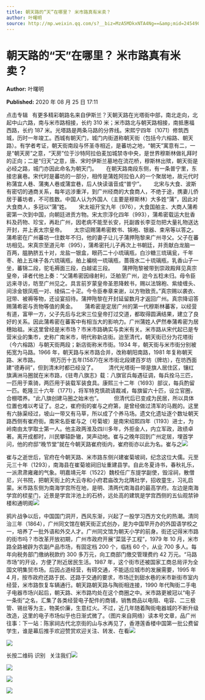 ```yaml
---
title: 朝天路的“天”在哪里？ 米市路真有米卖？
author: 叶曙明
source: http://mp.weixin.qq.com/s?__biz=MzA5MDkxNTA4Ng==&amp;mid=2454909934&amp;idx=1&amp;sn=813bf5c35e1fe78c93b2a025692549c5&amp;chksm=87a23b8fb0d5b299ed056390d29bc8c3dee2172a32d3d8fad2145ab64bd09fdb1d60d099afbe#rd
---
```


# 朝天路的“天”在哪里？ 米市路真有米卖？

**Author:** 叶曙明

**Published:** 2020 年 08 月 25 日 17:11

点击专辑   有更多精彩朝路名来自伊斯兰？天朝天路在光塔街中部，南北走向，北起中山六路，南与米市路相接，长约 310 米；米市路北与朝天路相接，南抵惠福西路，长约 187 米。光塔路是两条马路的分界线。宋熙宁四年（1071）修筑西城，历时一年竣工。西城有朝天门，城门内街道称朝天街（包括今六榕路、朝天路）。有学者考证，朝天街南段与怀圣寺相近，是蕃坊之地，“朝天”寓意有二，一是“朝天房”之意，“天房”位于沙特阿拉伯麦加城禁寺中央，是世界穆斯林做礼拜时的正向；二是“归天”之意，唐、宋时伊斯兰墓地在流花桥，穆斯林出殡，朝天街是必经之路，城门亦因此命名为朝天门。      在朝天路南段东侧，有一条普宁里，东接忠襄巷。宋代时是蕃坊的一部分，相传是蒲姓阿拉伯人的一个聚居地，故元代时称蒲宜人巷、蒲夷人巷或蒲宜巷，后人快读谐音成“普宁”。      北宋与大食、波斯有密切的通商关系，每年远涉重洋，到广州经商的大食商人，不绝于途，携妻儿侨居于蕃坊者，不可胜数。中国人认为外国人（主要是穆斯林）大多姓“蒲”，因此对大食商人，多冠以“蒲”姓。      宋太祖开宝九年（976），大食国舶主、大商人蒲希密第一次到中国，向朝廷进贡方物。宋太宗淳化四年（993），蒲希密载运大批香料及药物、珍宝，再赴广州，因老病不能至长安，托副酋长李亚勿把大量礼物送达开封，并上表太宗皇帝。      太宗诏赐蒲希密敕书、锦袍、银器、束帛等以答之。蒲希密在广州蕃坊一住数年不归，他的妻子让儿子蒲押陁黎来广州寻父。父子在蕃坊相见。宋真宗至道元年（995），蒲希密托儿子再次上书朝廷，并贡献白龙脑一百两，腽肭脐五十对，龙盐一银盒，眼药二十小琉璃瓶，白沙糖三琉璃瓮，千年枣、舶上五味子各六琉璃瓶，舶上褊桃一琉璃瓶，蔷薇水二十琉璃瓶，乳香山子一坐，蕃锦二段，驼毛褥面三段，白越诺三段。      蒲押陁黎被带到崇政殿拜见真宗皇帝，译者代他上奏：“父蒲希密因缘射利，泛舶至广州，迨今五稔未归。母令臣远来寻访，昉至广州见之。具言前岁蒙皇帝圣恩降敕书，赐以法锦袍、紫绫缠头、间涂金银凤瓶一对、绫绢二十疋。今令臣奉章来谢，以方物致贡。”真宗赐以袭衣、冠带、被褥等物，还设宴招待。蒲押陁黎在开封延留数月才返回广州。真宗降诏答赐蒲希密与贡物等值的黄金。      蒲希密是定居广州的第一代穆斯林蕃客，以经营有道，富甲一方，父子先后与北宋三位皇帝打过交道，都取得圆满结果，建立了良好的关系。因此蒲希密在蕃客中有相当大的影响力。广州蒲姓人俨然奉蒲希密为居穗始祖。米这里曾经是米市场？市米市路确实与卖米有关。米市路从宋代起已是专营米业的集市，史称广南米市，明代称新店街。迨至清代，朝天街已分为花塔街（今六榕路）与朝天街两段；新店街称米市街。1934 年，朝天街与米市街分别被拓宽为马路。1966 年，朝天路与米市路合并，改称朝阳南路，1981 年复称朝天路、米市路。        明万历十五年(1587)在米市街北段建百岁坊（牌坊），在坊西面建“德寿祠”，但到清末时都已经没了。        清代光塔街一带是旗人居住区，镶红旗满洲马圈就在米市路，《驻粤八旗志》载：八旗官兵每遇征调，每兵拴马三匹，一匹用于乘骑，两匹用于装载军装食具。康熙三十二年（1693）部议，每兵酌留一匹。乾隆三十六年（1771），将军特克慎疏请裁减，每旗留六十匹，设立官圈，合棚喂养。“此八旗创建马圈之始末也”。        但清代后已变成为民居，所以具体位置也难以考证了。总之，崔府街的崔与之府第，是曾经做过清军的马厩的。这里有六脉渠经过，坡山一带又有马草，所以成了个养马场。遗文化遗址逐个数址朝天路西侧有崔府街。南宋名臣崔与之（号菊坡）是南宋绍熙四年（1193）进士，为岭南由太学取士第一人。他主政两淮及四川多年，外拒金人，内立军政，政绩卓著。离开成都时，川民攀辕卧辙，哭声动地。崔与之晚年回到广州定居，埋首学问，他的府邸“晚节堂”就在今朝天路崔府街内，崔府街亦以此为名。崔与之![](https://mmbiz.qpic.cn/mmbiz_gif/Ljib4So7yuWiatGiapD46vqo7m44T8eaq8ibBdQ4X4vb5IjbXPz1oqBTMviaFP6jIJyQee86FMQ2piadtP4aLUjhJk5g/640?wx_fmt=gif)

崔与之逝世后，官府在今朝天路、米市路东侧兴建崔菊坡祠，纪念这位大儒。元至元三十年（1293），南海县在崔菊坡祠旧址重建县学。自此冬夏诗书，春秋礼乐，一派肃肃雍雍的气象。明嘉靖元年（1522）魏校任广东提学副使，毁淫祠，散僧尼，兴书院，把朝天街上的大云寺和小府君庙改为北隅社学，招收童生，习礼启蒙。米市路东侧为南海学宫所在地，是明、清两代南海县的最高学府。左边是南海学宫的棂星门，近景是学宫泮池上的石桥，远处高的建筑是学宫西侧的五仙观禁钟楼和通明阁![](https://mmbiz.qpic.cn/mmbiz_jpg/PJWG74pLsMbVMDxoXnLzUr4V7hGwdL9se849g61uzMseS0ic5iaribdWqEyg3jsmIeCPMy59lLhxtyA7CjFW5sGHA/640?wx_fmt=jpeg)

鸦片战争以后，中国国门洞开，西风东渐，兴起了一股学习西方文化的热潮。清同治三年（1864），广州同文馆在朝天街正式创办，是为中国早开办的外国语学校之一，培养了一批外语和外交人才。广州同文馆为朝天小学的前身。街还记得米市路的街市吗？市改革开放初期，广州市政府开展“菜篮子工程”，1979 年 10 月，米市路全路被辟为农副产品市场，有固定档 200 个，临档 60 个，从业 700 多人。每年向税务部门缴纳税款约 300 多万元，向工商部门缴交管理费约 42 万元。“马路市场”的开设，方便了附近居民生活。1987 年，这个街市还被国家工商总局评为全国文明集贸市场。后因占道经营，有碍交通，不能适应城市的发展需要，1995 年 4 月，按市政府还路于民、还路于交通的要求，市场迁到甜水巷的米市新街市室内经营，米市路恢复车辆通行。朝天路朝天路与陶街相连接，1990 年代陶街二手电子电器市场兴起后，朝天路、米市路均处在这个商圈之中。米市路更被冠以“电子一条街”之名，汇集了各类经营电子配件的商铺，销售商品以电阻、电容、二三极管、锡丝等为主，物美价廉，生意红火。不过，近几年随着陶街电器城的不断升级改造，这里的电子市场似乎也日渐式微了。（图片来自网络）读本号文章，品广州往事：下一站：陈家祠古代北京街的山与水再见了，香港莲香楼中国第一批公费留学生，谁是幕后推手欢迎赞赏欢迎关注、转发、在看![](https://mmbiz.qpic.cn/mmbiz_jpg/PJWG74pLsMbkHhfaLwu7HqQn8rb3sNVtiaTyibIFszubgEk5enibYZaXjPG0k8ZSspF7y3mI6GDhCnqwwxMp6vXSQ/640?wx_fmt=jpeg)

![](https://mmbiz.qpic.cn/mmbiz_jpg/PJWG74pLsMbkHhfaLwu7HqQn8rb3sNVtVohBcHicStrjZ7LtdfuSlL1BdC95EHfJxLplDL4nOjNlp03HFEUzF2w/640?wx_fmt=jpeg)

长按二维码 识别   关注我们![](https://mmbiz.qpic.cn/mmbiz_png/Ljib4So7yuWiaaicWj1ruw8XbdMEsibxIWkxFyvvUjGyyeKBKgebxl6U1N0Z8q5WvTGrJOm17bbD4ZjasSO5RQicunQ/640?wx_fmt=png)

![](https://mmbiz.qpic.cn/mmbiz_jpg/PJWG74pLsMbkHhfaLwu7HqQn8rb3sNVtpTY81FvUGJ6H4YiacnQlxn8wic3wGzyJNGRqAicymib2kubaN9vDfxfpaA/640?wx_fmt=jpeg)

![](https://mmbiz.qpic.cn/mmbiz_png/Ljib4So7yuWiaaicWj1ruw8XbdMEsibxIWkxFyvvUjGyyeKBKgebxl6U1N0Z8q5WvTGrJOm17bbD4ZjasSO5RQicunQ/640?wx_fmt=png)

![](https://mmbiz.qpic.cn/mmbiz_jpg/PJWG74pLsMbkHhfaLwu7HqQn8rb3sNVt5kyevhq0NQr2TiaBDJicspiaTZzdfnyblibvzfQL0S6HPy2R1ORYdKt4Sw/640?wx_fmt=jpeg)
